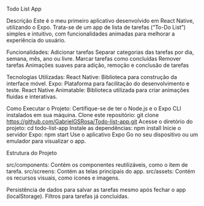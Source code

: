 Todo List App

Descrição
Este é o meu primeiro aplicativo desenvolvido em React Native, utilizando o Expo. Trata-se de um app de lista de tarefas (“To-Do List”) simples e intuitivo, com funcionalidades animadas para melhorar a experiência do usuário.

Funcionalidades:
Adicionar tarefas
Separar categorias das tarefas por dia, semana, mês, ano ou livre.
Marcar tarefas como concluídas
Remover tarefas
Animações suaves para adição, remoção e conclusão de tarefas

Tecnologias Utilizadas:
React Native: Biblioteca para construção da interface móvel.
Expo: Plataforma para facilitação do desenvolvimento e teste.
React Native Animatable: Biblioteca utilizada para criar animações fluidas e interativas.

Como Executar o Projeto:
Certifique-se de ter o Node.js e o Expo CLI instalados em sua máquina.
Clone este repositório:
git clone https://github.com/GabrielGSRosa/Todo-list-app.git
Acesse o diretório do projeto:
cd todo-list-app
Instale as dependências:
npm install
Inicie o servidor Expo:
npm start
Use o aplicativo Expo Go no seu dispositivo ou um emulador para visualizar o app.

Estrutura do Projeto

src/components: Contém os componentes reutilizáveis, como o item de tarefa.
src/screens: Contém as telas principais do app.
src/assets: Contém os recursos visuais, como ícones e imagens.

Persistência de dados para salvar as tarefas mesmo após fechar o app (localStorage).
Filtros para tarefas já concluídas.
